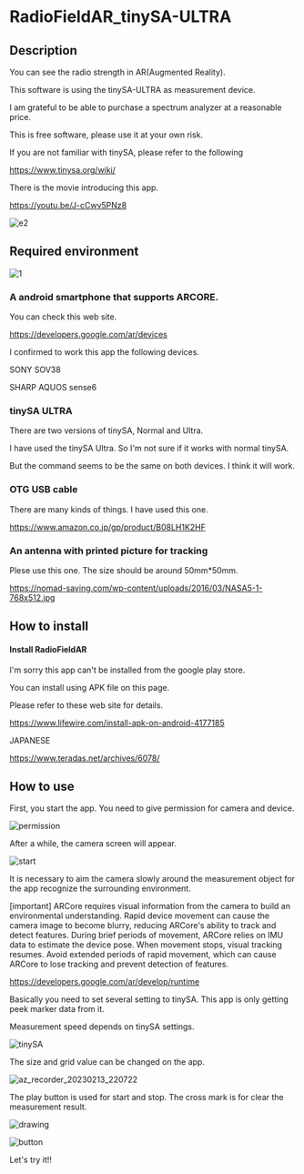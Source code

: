 # RadioFieldAR_tinySA-ULTRA

## Description

You can see the radio strength in AR(Augmented Reality).

This software is using the tinySA-ULTRA as measurement device.

I am grateful to be able to purchase a spectrum analyzer at a reasonable price.

This is free software, please use it at your own risk.

If you are not familiar with tinySA, please refer to the following

https://www.tinysa.org/wiki/

There is the movie introducing this app.

https://youtu.be/J-cCwv5PNz8

![e2](https://user-images.githubusercontent.com/83148498/218468387-55c822a3-e418-4faf-ac73-3389c2c15cbd.png)

## Required environment

![1](https://user-images.githubusercontent.com/83148498/218467041-c7820c92-1248-4685-b66c-b35bec0bfba0.png)

### A android smartphone that supports ARCORE.

You can check this web site.

https://developers.google.com/ar/devices

I confirmed to work this app the following devices.

SONY SOV38

SHARP AQUOS sense6

### tinySA ULTRA

There are two versions of tinySA, Normal and Ultra.

I have used the tinySA Ultra. So I'm not sure if it works with normal tinySA.

But the command seems to be the same on both devices. I think it will work.
  
### OTG USB cable

There are many kinds of things. I have used this one.
  
https://www.amazon.co.jp/gp/product/B08LH1K2HF

### An antenna with printed picture for tracking

Plese use this one. The size should be around 50mm*50mm.

https://nomad-saving.com/wp-content/uploads/2016/03/NASA5-1-768x512.jpg

## How to install

#### Install RadioFieldAR
I'm sorry this app can't be installed from the google play store.

You can install using APK file on this page.

Please refer to these web site for details.

https://www.lifewire.com/install-apk-on-android-4177185

JAPANESE

https://www.teradas.net/archives/6078/

## How to use
First, you start the app. You need to give permission for camera and device.

![permission](https://user-images.githubusercontent.com/83148498/218463506-ff26891c-4e5b-405b-b222-2ced271432e8.png)

After a while, the camera screen will appear.

![start](https://user-images.githubusercontent.com/83148498/218464237-f14fa3cc-c659-4a06-a4ca-34d0c209f5de.png)

It is necessary to aim the camera slowly around the measurement object for the app recognize the surrounding environment.

[important]
ARCore requires visual information from the camera to build an environmental understanding. 
Rapid device movement can cause the camera image to become blurry, reducing ARCore's ability to track and detect features.
During brief periods of movement, ARCore relies on IMU data to estimate the device pose. When movement stops, visual tracking resumes.
Avoid extended periods of rapid movement, which can cause ARCore to lose tracking and prevent detection of features.

https://developers.google.com/ar/develop/runtime

Basically you need to set several setting to tinySA. This app is only getting peek marker data from it.

Measurement speed depends on tinySA settings.

![tinySA](https://user-images.githubusercontent.com/83148498/218465991-3579383c-a6ac-4fd7-9f6b-f363d9a33b1d.png)

The size and grid value can be changed on the app.

![az_recorder_20230213_220722](https://user-images.githubusercontent.com/83148498/218466847-d2b76954-b4ac-4f5b-962f-e7f4a5a82c43.jpg)

The play button is used for start and stop.
The cross mark is for clear the measurement result.

![drawing](https://user-images.githubusercontent.com/83148498/218464841-ea6ea2df-8b84-4449-87ef-0fff30d08487.png)

![button](https://user-images.githubusercontent.com/83148498/218465331-0788177a-1caa-452e-9743-9f0cc0f46654.png)

Let's try it!!
